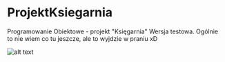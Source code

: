 # ProjektKsiegarnia
Programowanie Obiektowe - projekt "Księgarnia"
Wersja testowa. Ogólnie to nie wiem co tu jeszcze, ale to wyjdzie w praniu xD





![alt text](https://i.ytimg.com/vi/mKue4WuagL8/hqdefault.jpg)
